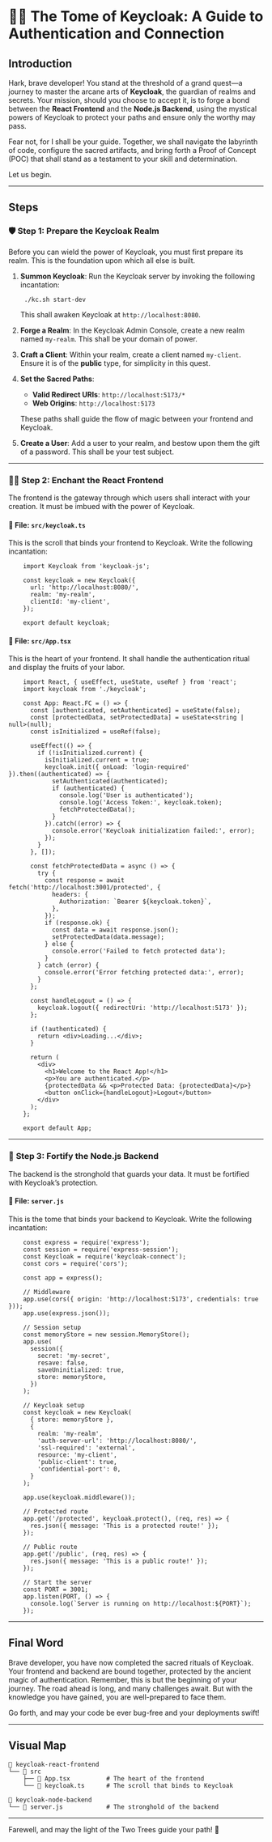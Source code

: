# 🧙‍♂️ The Tome of Keycloak: A Guide to Authentication and Connection

## Introduction

Hark, brave developer! You stand at the threshold of a grand quest—a journey to master the arcane arts of **Keycloak**, the guardian of realms and secrets. Your mission, should you choose to accept it, is to forge a bond between the **React Frontend** and the **Node.js Backend**, using the mystical powers of Keycloak to protect your paths and ensure only the worthy may pass.

Fear not, for I shall be your guide. Together, we shall navigate the labyrinth of code, configure the sacred artifacts, and bring forth a Proof of Concept (POC) that shall stand as a testament to your skill and determination.

Let us begin.

---

## Steps

### 🛡️ **Step 1: Prepare the Keycloak Realm**
Before you can wield the power of Keycloak, you must first prepare its realm. This is the foundation upon which all else is built.

1. **Summon Keycloak**: Run the Keycloak server by invoking the following incantation:

        ./kc.sh start-dev

   This shall awaken Keycloak at `http://localhost:8080`.

2. **Forge a Realm**: In the Keycloak Admin Console, create a new realm named `my-realm`. This shall be your domain of power.

3. **Craft a Client**: Within your realm, create a client named `my-client`. Ensure it is of the **public** type, for simplicity in this quest.

4. **Set the Sacred Paths**:
   - **Valid Redirect URIs**: `http://localhost:5173/*`
   - **Web Origins**: `http://localhost:5173`

   These paths shall guide the flow of magic between your frontend and Keycloak.

5. **Create a User**: Add a user to your realm, and bestow upon them the gift of a password. This shall be your test subject.

---

### 🧙‍♂️ **Step 2: Enchant the React Frontend**
The frontend is the gateway through which users shall interact with your creation. It must be imbued with the power of Keycloak.

#### 📄 **File: `src/keycloak.ts`**
This is the scroll that binds your frontend to Keycloak. Write the following incantation:
```
    import Keycloak from 'keycloak-js';

    const keycloak = new Keycloak({
      url: 'http://localhost:8080/',
      realm: 'my-realm',
      clientId: 'my-client',
    });

    export default keycloak;
```
#### 📄 **File: `src/App.tsx`**
This is the heart of your frontend. It shall handle the authentication ritual and display the fruits of your labor.
```
    import React, { useEffect, useState, useRef } from 'react';
    import keycloak from './keycloak';

    const App: React.FC = () => {
      const [authenticated, setAuthenticated] = useState(false);
      const [protectedData, setProtectedData] = useState<string | null>(null);
      const isInitialized = useRef(false);

      useEffect(() => {
        if (!isInitialized.current) {
          isInitialized.current = true;
          keycloak.init({ onLoad: 'login-required' }).then((authenticated) => {
            setAuthenticated(authenticated);
            if (authenticated) {
              console.log('User is authenticated');
              console.log('Access Token:', keycloak.token);
              fetchProtectedData();
            }
          }).catch((error) => {
            console.error('Keycloak initialization failed:', error);
          });
        }
      }, []);

      const fetchProtectedData = async () => {
        try {
          const response = await fetch('http://localhost:3001/protected', {
            headers: {
              Authorization: `Bearer ${keycloak.token}`,
            },
          });
          if (response.ok) {
            const data = await response.json();
            setProtectedData(data.message);
          } else {
            console.error('Failed to fetch protected data');
          }
        } catch (error) {
          console.error('Error fetching protected data:', error);
        }
      };

      const handleLogout = () => {
        keycloak.logout({ redirectUri: 'http://localhost:5173' });
      };

      if (!authenticated) {
        return <div>Loading...</div>;
      }

      return (
        <div>
          <h1>Welcome to the React App!</h1>
          <p>You are authenticated.</p>
          {protectedData && <p>Protected Data: {protectedData}</p>}
          <button onClick={handleLogout}>Logout</button>
        </div>
      );
    };

    export default App;
```
---

### 🏰 **Step 3: Fortify the Node.js Backend**
The backend is the stronghold that guards your data. It must be fortified with Keycloak’s protection.

#### 📄 **File: `server.js`**
This is the tome that binds your backend to Keycloak. Write the following incantation:
```
    const express = require('express');
    const session = require('express-session');
    const Keycloak = require('keycloak-connect');
    const cors = require('cors');

    const app = express();

    // Middleware
    app.use(cors({ origin: 'http://localhost:5173', credentials: true }));
    app.use(express.json());

    // Session setup
    const memoryStore = new session.MemoryStore();
    app.use(
      session({
        secret: 'my-secret',
        resave: false,
        saveUninitialized: true,
        store: memoryStore,
      })
    );

    // Keycloak setup
    const keycloak = new Keycloak(
      { store: memoryStore },
      {
        realm: 'my-realm',
        'auth-server-url': 'http://localhost:8080/',
        'ssl-required': 'external',
        resource: 'my-client',
        'public-client': true,
        'confidential-port': 0,
      }
    );

    app.use(keycloak.middleware());

    // Protected route
    app.get('/protected', keycloak.protect(), (req, res) => {
      res.json({ message: 'This is a protected route!' });
    });

    // Public route
    app.get('/public', (req, res) => {
      res.json({ message: 'This is a public route!' });
    });

    // Start the server
    const PORT = 3001;
    app.listen(PORT, () => {
      console.log(`Server is running on http://localhost:${PORT}`);
    });
```
---

## Final Word

Brave developer, you have now completed the sacred rituals of Keycloak. Your frontend and backend are bound together, protected by the ancient magic of authentication. Remember, this is but the beginning of your journey. The road ahead is long, and many challenges await. But with the knowledge you have gained, you are well-prepared to face them.

Go forth, and may your code be ever bug-free and your deployments swift!

---

## Visual Map

    📁 keycloak-react-frontend
    └── 📁 src
        ├── 📄 App.tsx          # The heart of the frontend
        └── 📄 keycloak.ts      # The scroll that binds to Keycloak

    📁 keycloak-node-backend
    └── 📄 server.js            # The stronghold of the backend

---

Farewell, and may the light of the Two Trees guide your path! 🌟
